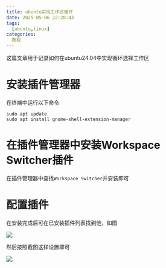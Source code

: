```yaml
---
title: ubuntu实现工作区循环
date: 2025-05-06 22:28:43
tags:
  [ubuntu,linux]
categories:
  教程
---
```


这篇文章用于记录如何在ubuntu24.04中实现循环选择工作区

<!-- more -->

# 安装插件管理器

在终端中运行以下命令
```
sudo apt update
sudo apt install gnome-shell-extension-manager
```

# 在插件管理器中安装Workspace Switcher插件

在插件管理器中查找`Workspace Switcher`并安装即可

# 配置插件

在安装完成后可在已安装插件列表找到他，如图

![](插件图.png)

然后按照截图这样设置即可

![](插件设置.png)

